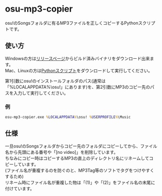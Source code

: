 # osu-mp3-copier
osu!のSongsフォルダに有るMP3ファイルを正しくコピーするPythonスクリプトです。

## 使い方
Windowsの方は[リリースページ](https://github.com/ReNeeter/osu-mp3-copier/releases)からビルド済みバイナリをダウンロード出来ます。  
Mac、Linuxの方は[Pythonスクリプト](osu-mp3-copier.py)をダウンロードして実行してください。

第1引数にosu!のインストールフォルダのパス(通常は「%LOCALAPPDATA%\osu!」にあります)を、第2引数にMP3のコピー先のパスを入力して実行してください。

### 例
```bat
osu-mp3-copier.exe %LOCALAPPDATA%\osu! %USERPROFILE%\Music
```

## 仕様
一旦osu!のSongsフォルダからコピー先のフォルダにコピーしてから、ファイル名から先頭にある番号や「[no video]」を削除しています。  
ちなみにコピー時はコピーするMP3の直上のディレクトリ名にリネームしてコピーしています。  
(ファイル名が重複するのを防ぐのと、MP3Tag等のソフトでタグをつけやすくするため)  
リネーム時にファイル名が重複した物は「(1)」や「(2)」をファイル名の末尾に付けています。